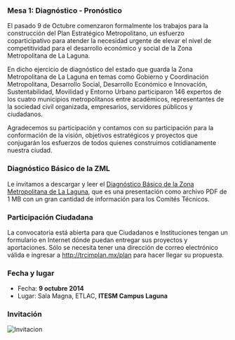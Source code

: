 
### Mesa 1: Diagnóstico - Pronóstico

El pasado 9 de Octubre comenzaron formalmente los trabajos para la construcción del Plan Estratégico Metropolitano, un esfuerzo coparticipativo para atender la necesidad urgente de elevar el nivel de competitividad para el desarrollo económico y social de la Zona Metropolitana de La Laguna.

En dicho ejercicio de diagnóstico del estado que guarda la Zona Metropolitana  de La Laguna en temas como Gobierno y Coordinación Metropolitana, Desarrollo Social, Desarrollo Económico e Innovación, Sustentabilidad, Movilidad y Entorno Urbano participaron 146 expertos de los cuatro municipios metropolitanos entre académicos, representantes de la sociedad civil organizada, empresarios, servidores públicos y ciudadanos.

Agradecemos su participación y contamos con su participación para la conformación de la visión,  objetivos estratégicos y proyectos que conjugarán los esfuerzos de todos quienes construimos cotidianamente nuestra ciudad.

### Diagnóstico Básico de la ZML

Le invitamos a descargar y leer el [Diagnóstico Básico de la Zona Metropolitana de La Laguna](http://trcimplan.gob.mx/plan-estrategico-metropolitano/plan-estrategico-metropolitano-diagnostico-basico-zml.pdf), que es una presentación como archivo PDF de 1 MB con un gran cantidad de información para los Comités Técnicos.

### Participación Ciudadana

La convocatoria está abierta para que Ciudadanos e Instituciones tengan un formulario en Internet dónde puedan entregar sus proyectos y aportaciones. Sólo se necesita tener una dirección de correo electrónico válida e ingresar a <http://trcimplan.mx/plan> para hacer llegar su propuesta.

### Fecha y lugar

* Fecha: **9 octubre 2014**
* Lugar: Sala Magna, ETLAC, **ITESM Campus Laguna**

### Invitación

<img class="img-responsive" src="datos-generales/invitacion.jpg" alt="Invitacion">
